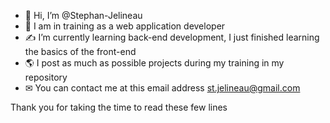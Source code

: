 - 👋 Hi, I’m @Stephan-Jelineau
- 👀 I am in training as a web application developer
- ✍ I’m currently learning back-end development, I just finished learning the basics of the front-end
- 🌎 I post as much as possible projects during my training in my repository
- ✉ You can contact me at this email address st.jelineau@gmail.com


Thank you for taking the time to read these few lines

<!---
Stephan-Jelineau/Stephan-Jelineau is a ✨ special ✨ repository because its `README.md` (this file) appears on your GitHub profile.
You can click the Preview link to take a look at your changes.
--->
